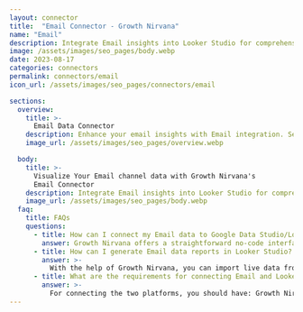 ```yaml
---
layout: connector
title:  "Email Connector - Growth Nirvana"
name: "Email"
description: Integrate Email insights into Looker Studio for comprehensive communication analytics that guide your engagement strategies.
image: /assets/images/seo_pages/body.webp
date: 2023-08-17
categories: connectors
permalink: connectors/email
icon_url: /assets/images/seo_pages/connectors/email

sections:
  overview:
    title: >-
      Email Data Connector
    description: Enhance your email insights with Email integration. Seamlessly merge email engagement data with Looker Studio's analytical prowess, unlocking insights that shape communication strategies, customer engagement, and operational excellence.
    image_url: /assets/images/seo_pages/overview.webp

  body:
    title: >-
      Visualize Your Email channel data with Growth Nirvana's
      Email Connector
    description: Integrate Email insights into Looker Studio for comprehensive communication analytics that guide your engagement strategies.
    image_url: /assets/images/seo_pages/body.webp
  faq:
    title: FAQs
    questions:
      - title: How can I connect my Email data to Google Data Studio/Looker Studio?
        answer: Growth Nirvana offers a straightforward no-code interface to connect to Email data sources.
      - title: How can I generate Email data reports in Looker Studio?
        answer: >-
          With the help of Growth Nirvana, you can import live data from Email into Looker Studio. These data can be viewed in charts, tables, and dashboards to generate branded reports that can be shared instantly.
      - title: What are the requirements for connecting Email and Looker Studio?
        answer: >-
          For connecting the two platforms, you should have: Growth Nirvana Account and Email Ads Account
---
```


